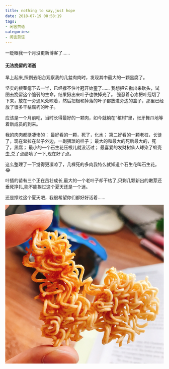 ```yaml
---
title: nothing to say,just hope
date: 2018-07-19 08:58:19
tags: 
- 闲言赘语
categories: 
- 闲言赘语
---
```


一眨眼我一个月没更新博客了……

#### 无法挽留的消逝

早上起来,照例去阳台观察我的几盆肉肉时，发现其中最大的一颗黑腐了。

坚实的根茎瘪下去一半，已经撑不住叶冠开始歪了……
我想把它揪出来砍头，试图去挽留这个脆弱的生命，结果揪出来叶子也快掉光了。
强忍着心疼把叶冠切了下来，放在一旁通风处晾着，然后把根和掉落的叶子都放进旁边的盒子，那里已经放了很多干枯腐朽的叶子。

应该是一个月前吧，当时长得最好的一颗肉，如今就躺在“棺材”里，张牙舞爪地等着新成员的到来。

我的肉肉都挺凄惨的：
最好看的一颗，死了，化水；
第二好看的一颗老桩，长徒了，现在耷拉在盆子外边，一副猥琐的样子；
最大的和最大的死后最大的，死了，黑腐；
最小的一个石生花压根儿就没活过；
最喜爱的发财树仙人球染了蚧壳虫,兑了点醋喷了一下,现在好了点。

这么整理了一下觉得更凄凉了，几棵死的多肉我特么就知道个石生花叫石生花。😂

叶插的苗有三个正在茁壮成长,最大的一个老叶子却干枯了,只剩几颗新出的嫩芽还垂死挣扎,能不能挨过这个夏天还是一个迷。

还是撑过这个夏天吧，我很希望你们都好好活着……

![比心](/images/heart.jpg)





